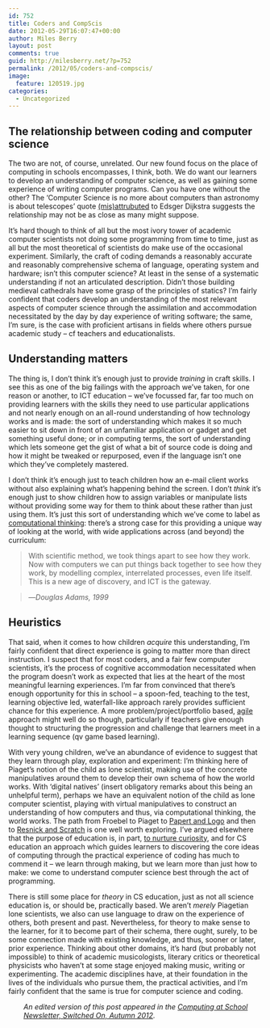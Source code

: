 ```yaml
---
id: 752
title: Coders and CompScis
date: 2012-05-29T16:07:47+00:00
author: Miles Berry
layout: post 
comments: true
guid: http://milesberry.net/?p=752
permalink: /2012/05/coders-and-compscis/
image:
  feature: 120519.jpg
categories:
  - Uncategorized
---
```

## The relationship between coding and computer science

The two are not, of course, unrelated. Our new found focus on the place of computing in schools encompasses, I think, both. We do want our learners to develop an understanding of computer science, as well as gaining some experience of writing computer programs. Can you have one without the other? The &#8216;Computer Science is no more about computers than astronomy is about telescopes&#8217; quote [(mis)attrubuted](http://en.wikiquote.org/wiki/Edsger_W._Dijkstra#Misattributed) to Edsger Dijkstra suggests the relationship may not be as close as many might suppose.

It&#8217;s hard though to think of all but the most ivory tower of academic computer scientists not doing some programming from time to time, just as all but the most theoretical of scientists do make use of the occasional experiment. Similarly, the craft of coding demands a reasonably accurate and reasonably comprehensive schema of language, operating system and hardware; isn&#8217;t this computer science? At least in the sense of a systematic understanding if not an articulated description. Didn&#8217;t those building medieval cathedrals have some grasp of the principles of statics? I&#8217;m fairly confident that coders develop an understanding of the most relevant aspects of computer science through the assimilation and accommodation necessitated by the day by day experience of writing software; the same, I&#8217;m sure, is the case with proficient artisans in fields where others pursue academic study &#8211; cf teachers and educationalists.

<!--more-->

## Understanding matters

The thing is, I don&#8217;t think it&#8217;s enough just to provide _training_ in craft skills. I see this as one of the big failings with the approach we&#8217;ve taken, for one reason or another, to ICT education &#8211; we&#8217;ve focussed far, far too much on providing learners with the skills they need to use particular applications and not nearly enough on an all-round understanding of how technology works and is made: the sort of understanding which makes it so much easier to sit down in front of an unfamiliar application or gadget and get something useful done; or in computing terms, the sort of understanding which lets someone get the gist of what a bit of source code is doing and how it might be tweaked or repurposed, even if the language isn&#8217;t one which they&#8217;ve completely mastered.

I don&#8217;t think it&#8217;s enough just to teach children how an e-mail client works without also explaining what&#8217;s happening behind the screen. I don&#8217;t _think_ it&#8217;s enough just to show children how to assign variables or manipulate lists without providing some way for them to think about these rather than just using them. It&#8217;s just this sort of understanding which we&#8217;ve come to label as [computational thinking](http://www.google.com/edu/computational-thinking/): there&#8217;s a strong case for this providing a unique way of looking at the world, with wide applications across (and beyond) the curriculum:

> With scientific method, we took things apart to see how they work. Now with computers we can put things back together to see how they work, by modelling complex, interrelated processes, even life itself. This is a new age of discovery, and ICT is the gateway.
  
> &#8212;<cite>Douglas Adams, 1999</cite>

## Heuristics

That said, when it comes to how children _acquire_ this understanding, I&#8217;m fairly confident that direct experience is going to matter more than direct instruction. I suspect that for most coders, and a fair few computer scientists, it&#8217;s the process of cognitive accommodation necessitated when the program doesn&#8217;t work as expected that lies at the heart of the most meaningful learning experiences. I&#8217;m far from convinced that there&#8217;s enough opportunity for this in school &#8211; a spoon-fed, teaching to the test, learning objective led, waterfall-like approach rarely provides sufficient chance for this experience. A more problem/project/portfolio based, [agile](http://www.guardian.co.uk/teacher-network/teacher-blog/2012/may/16/agile-pedagogy-computer-programming-learning?INTCMP=SRCH) approach might well do so though, particularly if teachers give enough thought to structuring the progression and challenge that learners meet in a learning sequence (qv game based learning).

With very young children, we&#8217;ve an abundance of evidence to suggest that they learn through play, exploration and experiment: I&#8217;m thinking here of Piaget&#8217;s notion of the child as lone scientist, making use of the concrete manipulatives around them to develop their own schema of how the world works. With &#8216;digital natives&#8217; (insert obligatory remarks about this being an unhelpful term), perhaps we have an equivalent notion of the child as lone computer scientist, playing with virtual manipulatives to construct an understanding of how computers and thus, via computational thinking, the world works. The path from Froebel to Piaget to [Papert and Logo](http://learning.media.mit.edu/content/.../EA.Piaget%20_%20Papert.pdf) and then to [Resnick and Scratch](http://web.media.mit.edu/~mres/papers/kindergarten-learning-approach.pdf) is one well worth exploring. I&#8217;ve argued elsewhere that the purpose of education is, in part, [to nurture curiosity](http://milesberry.net/2012/05/on-the-purpose-of-education/), and for CS education an approach which guides learners to discovering the core ideas of computing through the practical experience of coding has much to commend it &#8211; we learn through making, but we learn more than just how to make: we come to understand computer science best through the act of programming.

There is still some place for _theory_ in CS education, just as not all science education is, or should be, practically based. We aren&#8217;t _merely_ Piagetian lone scientists, we also can use language to draw on the experience of others, both present and past. Nevertheless, for theory to make sense to the learner, for it to become part of their schema, there ought, surely, to be some connection made with existing knowledge, and thus, sooner or later, prior experience. Thinking about other domains, it&#8217;s hard (but probably not impossible) to think of academic musicologists, literary critics or theoretical physicists who haven&#8217;t at some stage enjoyed making music, writing or experimenting. The academic disciplines have, at their foundation in the lives of the individuals who pursue them, the practical activities, and I&#8217;m fairly confident that the same is true for computer science and coding.

<p style="padding-left: 30px;">
  <em>An edited version of this post appeared in the <a href="http://www.computingatschool.org.uk/index.php?id=newsletter-autumn-2012">Computing at School Newsletter, Switched On, Autumn 2012</a>.</em>
</p>